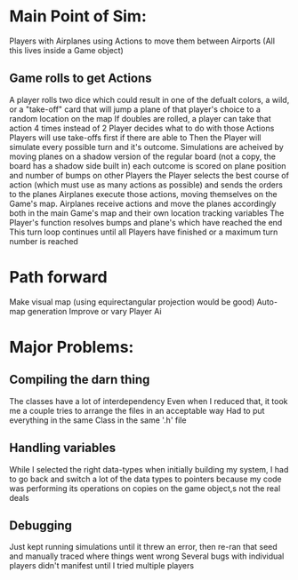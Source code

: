 # Main Point of Sim:
Players with Airplanes using Actions to move them between Airports
(All this lives inside a Game object)
## Game rolls to get Actions
A player rolls two dice which could result in one of the defualt colors, a wild, or a "take-off" card that will jump a plane of that player's choice to a random location on the map
If doubles are rolled, a player can take that action 4 times instead of 2
Player decides what to do with those Actions
Players will use take-offs first if there are able to
Then the Player will simulate every possible turn and it's outcome. Simulations are acheived by moving planes on a shadow version of the regular board (not a copy, the board has a shadow side built in)
each outcome is scored on plane position and number of bumps on other Players
the Player selects the best course of action (which must use as many actions as possible) and sends the orders to the planes
Airplanes execute those actions, moving themselves on the Game's map. Airplanes receive actions and move the planes accordingly both in the main Game's map and their own location tracking variables
The Player's function resolves bumps and plane's which have reached the end
This turn loop continues until all Players have finished or a maximum turn number is reached

# Path forward
Make visual map (using equirectangular projection would be good)
Auto-map generation
Improve or vary Player Ai

# Major Problems:
## Compiling the darn thing
The classes have a lot of interdependency
Even when I reduced that, it took me a couple tries to arrange the files in an acceptable way
Had to put everything in the same Class in the same '.h' file
## Handling variables
While I selected the right data-types when initially building my system, I had to go back and switch a lot of the data types to pointers because my code was performing its operations on copies on the game object,s not the real deals
## Debugging
Just kept running simulations until it threw an error, then re-ran that seed and manually traced where things went wrong
Several bugs with individual players didn't manifest until I tried multiple players
